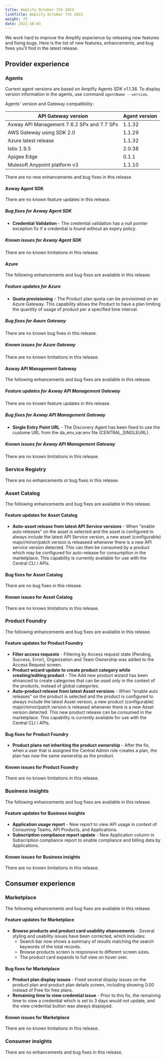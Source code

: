 ```yaml
---
title: Amplify October 7th 2022
linkTitle: Amplify October 7th 2022
weight: 75
date: 2022-10-03
---
```

We work hard to improve the Amplify experience by releasing new features and fixing bugs. Here is the list of new features, enhancements, and bug fixes you’ll find in the latest release.

## Provider experience

### Agents

Current agent versions are based on Amplify Agents SDK v1.1.38. To display version information in the agents, use command `agentName --version`.

Agents' version and Gateway compatibility:

| API Gateway version                        | Agent version|
|--------------------------------------------|--------------|
| Axway API Management 7.6.2 SPx and 7.7 SPx | 1.1.32       |
| AWS Gateway using SDK 2.0                  | 1.1.29       |
| Azure latest release                       | 1.1.32       |
| Istio 1.9.5                                | 2.0.38       |
| Apigee Edge                                | 0.1.1        |
| Mulesoft Anypoint platform v3              | 1.1.10        |

There are no new enhancements and bug fixes in this release.

#### Axway Agent SDK

There are no known feature updates in this release.

##### Bug fixes for Axway Agent SDK

* **Credential Validation** - The credential validation has a null pointer exception fix if a credential is found without an expiry policy.

##### Known issues for Axway Agent SDK

There are no known limitations in this release.

#### Azure

The following enhancements and bug fixes are available in this release.

##### Feature updates for Azure

* **Quota provisioning** - The Product plan quota can be provisioned on an Azure Gateway. This capability allows the Product to have a plan limiting the quantity of usage of product per a specified time interval.

##### Bug fixes for Aaure Gateway

There are no known bug fixes in this release.

##### Known issues for Azure Gateway

There are no known limitations in this release.

#### Axway API Management Gateway

The following enhancements and bug fixes are available in this release.

##### Feature updates for Axway API Management Gateway

There are no known feature updates in this release.

##### Bug fixes for Axway API Management Gateway

* **Single Entry Point URL** - The Discovery Agent has been fixed to use the custome URL from the da_env_var.env file (CENTRAL_SINGLEURL).

##### Known issues for Axway API Management Gateway

There are no known limitations in this release.

### Service Registry

There are no enhancements or bug fixes in this release.

### Asset Catalog

The following enhancements and bug fixes are available in this release.

#### Feature updates for Asset Catalog

* **Auto-asset release from latest API Service versions** - When "enable auto releases" on the asset is selected and the asset is configured to always include the latest API Service version, a new asset (configurable) major/minor/patch version is releaseed whenever there is a new API service version detected. This can then be consumed by a product which may be configured for auto-release for consumption in the marketplace. This capability is currently available for use with the Central CLI / APIs.

#### Bug fixes for Asset Catalog

There are no bug fixes in this release.

#### Known issues for Asset Catalog

There are no known limitations in this release.

### Product Foundry

The following enhancements and bug fixes are available in this release.

#### Feature updates for Product Foundry

* **Filter access requests** - Filtering by Access request state (Pending, Success, Error), Organization and Team Ownership was added to the Access Request screen.
* **Product wizard update to create product category while creating/editing product** - The Add new product wizard has been ehnanced to create categories that can be used only in the context of the products, instead of global categories.
* **Auto-product release from latest Asset versions** - When "enable auto releases" on the product is selected and the product is configured to always include the latest Asset version, a new product (configurable) major/minor/patch version is released whenever there is a new Asset version detected. This new product release can be consumed in the marketplace. This capability is currently available for use with the Central CLI / APIs.

#### Bug fixes for Product Foundry

* **Product plans not inheriting the product ownership** - After the fix, when a user that is assigned the Central Admin role creates a plan, the plan has now the same ownership as the product.

#### Known issues for Product Foundry

There are no known limitations in this release.

### Business insights

The following enhancements and bug fixes are available in this release.

#### Feature updates for Business insights

* **Application usage report** - New report to view API usage in context of Consuming Teams, API Products, and Applications.
* **Subscription compliance report update** - New Application column in Subscription compliance report to enable compliance and billing data by Applications.

#### Known issues for Business insights

There are no known limitations in this release.

## Consumer experience

### Marketplace

The following enhancements and bug fixes are available in this release.

#### Feature updates for Marketplace

* **Browse products and product card usability ehancements** - Several styling and usability issues have been corrected, which includes:
    * Search bar now shows a summary of results matching the search keywords of the total records.
    * Browse products screen is responsive to different screen sizes.
    * The product card expands to full view on hover over.

#### Bug fixes for Marketplace

* **Product plan display issues** - Fixed several display issues on the product plan and product plan details screen, including showing 0.00 instead of Free for free plans.
* **Remaining time to view credential issue** - Prior to this fix, the remaining time to view a credential which is set to 3 days would not update, and the view credential button was always displayed.

#### Known issues for Marketplace

There are no known limitations in this release.

### Consumer insights

There are no enhancements and bug fixes in this release.
